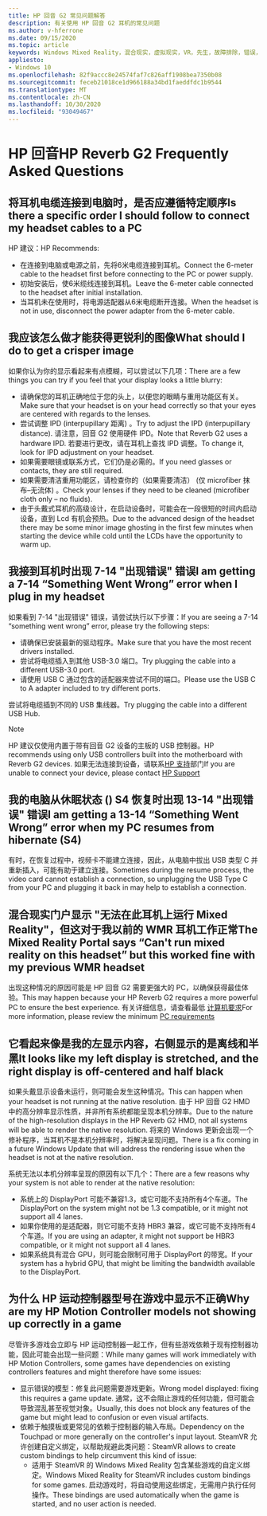 ```yaml
---
title: HP 回音 G2 常见问题解答
description: 有关使用 HP 回音 G2 耳机的常见问题
ms.author: v-hferrone
ms.date: 09/15/2020
ms.topic: article
keywords: Windows Mixed Reality，混合现实，虚拟现实，VR，先生，故障排除，错误，帮助，支持，性能
appliesto:
- Windows 10
ms.openlocfilehash: 82f9accc8e24574faf7c826aff1908bea7350b08
ms.sourcegitcommit: feceb21018ce1d966188a34bd1faeddfdc1b9544
ms.translationtype: MT
ms.contentlocale: zh-CN
ms.lasthandoff: 10/30/2020
ms.locfileid: "93049467"
---
```

# <a name="hp-reverb-g2-frequently-asked-questions"></a><span data-ttu-id="4f2af-104">HP 回音</span><span class="sxs-lookup"><span data-stu-id="4f2af-104">HP Reverb G2 Frequently Asked Questions</span></span>

## <a name="is-there-a-specific-order-i-should-follow-to-connect-my-headset-cables-to-a-pc"></a><span data-ttu-id="4f2af-105">将耳机电缆连接到电脑时，是否应遵循特定顺序</span><span class="sxs-lookup"><span data-stu-id="4f2af-105">Is there a specific order I should follow to connect my headset cables to a PC</span></span>

<span data-ttu-id="4f2af-106">HP 建议：</span><span class="sxs-lookup"><span data-stu-id="4f2af-106">HP Recommends:</span></span>

- <span data-ttu-id="4f2af-107">在连接到电脑或电源之前，先将6米电缆连接到耳机。</span><span class="sxs-lookup"><span data-stu-id="4f2af-107">Connect the 6-meter cable to the headset first before connecting to the PC or power supply.</span></span>
- <span data-ttu-id="4f2af-108">初始安装后，使6米缆线连接到耳机。</span><span class="sxs-lookup"><span data-stu-id="4f2af-108">Leave the 6-meter cable connected to the headset after initial installation.</span></span>
- <span data-ttu-id="4f2af-109">当耳机未在使用时，将电源适配器从6米电缆断开连接。</span><span class="sxs-lookup"><span data-stu-id="4f2af-109">When the headset is not in use, disconnect the power adapter from the 6-meter cable.</span></span>

## <a name="what-should-i-do-to-get-a-crisper-image"></a><span data-ttu-id="4f2af-110">我应该怎么做才能获得更锐利的图像</span><span class="sxs-lookup"><span data-stu-id="4f2af-110">What should I do to get a crisper image</span></span>

<span data-ttu-id="4f2af-111">如果你认为你的显示看起来有点模糊，可以尝试以下几项：</span><span class="sxs-lookup"><span data-stu-id="4f2af-111">There are a few things you can try if you feel that your display looks a little blurry:</span></span>

- <span data-ttu-id="4f2af-112">请确保您的耳机正确地位于您的头上，以便您的眼睛与重用功能区有关。</span><span class="sxs-lookup"><span data-stu-id="4f2af-112">Make sure that your headset is on your head correctly so that your eyes are centered with regards to the lenses.</span></span>
- <span data-ttu-id="4f2af-113">尝试调整 IPD (interpupillary 距离) 。</span><span class="sxs-lookup"><span data-stu-id="4f2af-113">Try to adjust the IPD (interpupillary distance).</span></span> <span data-ttu-id="4f2af-114">请注意，回音 G2 使用硬件 IPD。</span><span class="sxs-lookup"><span data-stu-id="4f2af-114">Note that Reverb G2 uses a hardware IPD.</span></span> <span data-ttu-id="4f2af-115">若要进行更改，请在耳机上查找 IPD 调整。</span><span class="sxs-lookup"><span data-stu-id="4f2af-115">To change it, look for IPD adjustment on your headset.</span></span>
- <span data-ttu-id="4f2af-116">如果需要眼镜或联系方式，它们仍是必需的。</span><span class="sxs-lookup"><span data-stu-id="4f2af-116">If you need glasses or contacts, they are still required.</span></span>
- <span data-ttu-id="4f2af-117">如果需要清洁重用功能区，请检查你的（如果需要清洁） (仅 microfiber 抹布–无流体) 。</span><span class="sxs-lookup"><span data-stu-id="4f2af-117">Check your lenses if they need to be cleaned (microfiber cloth only – no fluids).</span></span>
- <span data-ttu-id="4f2af-118">由于头戴式耳机的高级设计，在启动设备时，可能会在一段很短的时间内启动设备，直到 Lcd 有机会预热。</span><span class="sxs-lookup"><span data-stu-id="4f2af-118">Due to the advanced design of the headset there may be some minor image ghosting in the first few minutes when starting the device while cold until the LCDs have the opportunity to warm up.</span></span>

## <a name="i-am-getting-a-7-14-something-went-wrong-error-when-i-plug-in-my-headset"></a><span data-ttu-id="4f2af-119">我接到耳机时出现 7-14 "出现错误" 错误</span><span class="sxs-lookup"><span data-stu-id="4f2af-119">I am getting a 7-14 “Something Went Wrong” error when I plug in my headset</span></span>

<span data-ttu-id="4f2af-120">如果看到 7-14 "出现错误" 错误，请尝试执行以下步骤：</span><span class="sxs-lookup"><span data-stu-id="4f2af-120">If you are seeing a 7-14 “something went wrong” error, please try the following steps:</span></span>

- <span data-ttu-id="4f2af-121">请确保已安装最新的驱动程序。</span><span class="sxs-lookup"><span data-stu-id="4f2af-121">Make sure that you have the most recent drivers installed.</span></span>
- <span data-ttu-id="4f2af-122">尝试将电缆插入到其他 USB-3.0 端口。</span><span class="sxs-lookup"><span data-stu-id="4f2af-122">Try plugging the cable into a different USB-3.0 port.</span></span>
- <span data-ttu-id="4f2af-123">请使用 USB C 通过包含的适配器来尝试不同的端口。</span><span class="sxs-lookup"><span data-stu-id="4f2af-123">Please use the USB C to A adapter included to try different ports.</span></span>

<span data-ttu-id="4f2af-124">尝试将电缆插到不同的 USB 集线器。</span><span class="sxs-lookup"><span data-stu-id="4f2af-124">Try plugging the cable into a different USB Hub.</span></span>  

> [!NOTE]
> <span data-ttu-id="4f2af-125">HP 建议仅使用内置于带有回音 G2 设备的主板的 USB 控制器。</span><span class="sxs-lookup"><span data-stu-id="4f2af-125">HP recommends using only USB controllers built into the motherboard with Reverb G2 devices.</span></span>
> <span data-ttu-id="4f2af-126">如果无法连接到设备，请联系[HP 支持](https://support.hp.com/us-en)部门</span><span class="sxs-lookup"><span data-stu-id="4f2af-126">If you are unable to connect your device, please contact [HP Support](https://support.hp.com/us-en)</span></span>

## <a name="i-am-getting-a-13-14-something-went-wrong-error-when-my-pc-resumes-from-hibernate-s4"></a><span data-ttu-id="4f2af-127">我的电脑从休眠状态 () S4 恢复时出现 13-14 "出现错误" 错误</span><span class="sxs-lookup"><span data-stu-id="4f2af-127">I am getting a 13-14 “Something Went Wrong” error when my PC resumes from hibernate (S4)</span></span>

<span data-ttu-id="4f2af-128">有时，在恢复过程中，视频卡不能建立连接，因此，从电脑中拔出 USB 类型 C 并重新插入，可能有助于建立连接。</span><span class="sxs-lookup"><span data-stu-id="4f2af-128">Sometimes during the resume process, the video card cannot establish a connection, so unplugging the USB Type C from your PC and plugging it back in may help to establish a connection.</span></span>

## <a name="the-mixed-reality-portal-says-cant-run-mixed-reality-on-this-headset-but-this-worked-fine-with-my-previous-wmr-headset"></a><span data-ttu-id="4f2af-129">混合现实门户显示 "无法在此耳机上运行 Mixed Reality"，但这对于我以前的 WMR 耳机工作正常</span><span class="sxs-lookup"><span data-stu-id="4f2af-129">The Mixed Reality Portal says “Can't run mixed reality on this headset” but this worked fine with my previous WMR headset</span></span>

<span data-ttu-id="4f2af-130">出现这种情况的原因可能是 HP 回音 G2 需要更强大的 PC，以确保获得最佳体验。</span><span class="sxs-lookup"><span data-stu-id="4f2af-130">This may happen because your HP Reverb G2 requires a more powerful PC to ensure the best experience.</span></span> <span data-ttu-id="4f2af-131">有关详细信息，请查看最低 [计算机要求](windows-mixed-reality-minimum-pc-hardware-compatibility-guidelines.md)</span><span class="sxs-lookup"><span data-stu-id="4f2af-131">For more information, please review the minimum [PC requirements](windows-mixed-reality-minimum-pc-hardware-compatibility-guidelines.md)</span></span>

## <a name="it-looks-like-my-left-display-is-stretched-and-the-right-display-is-off-centered-and-half-black"></a><span data-ttu-id="4f2af-132">它看起来像是我的左显示内容，右侧显示的是离线和半黑</span><span class="sxs-lookup"><span data-stu-id="4f2af-132">It looks like my left display is stretched, and the right display is off-centered and half black</span></span>

<span data-ttu-id="4f2af-133">如果头戴显示设备未运行，则可能会发生这种情况。</span><span class="sxs-lookup"><span data-stu-id="4f2af-133">This can happen when your headset is not running at the native resolution.</span></span> <span data-ttu-id="4f2af-134">由于 HP 回音 G2 HMD 中的高分辨率显示性质，并非所有系统都能呈现本机分辨率。</span><span class="sxs-lookup"><span data-stu-id="4f2af-134">Due to the nature of the high-resolution displays in the HP Reverb G2 HMD, not all systems will be able to render the native resolution.</span></span> <span data-ttu-id="4f2af-135">将来的 Windows 更新会出现一个修补程序，当耳机不是本机分辨率时，将解决呈现问题。</span><span class="sxs-lookup"><span data-stu-id="4f2af-135">There is a fix coming in a future Windows Update that will address the rendering issue when the headset is not at the native resolution.</span></span>

<span data-ttu-id="4f2af-136">系统无法以本机分辨率呈现的原因有以下几个：</span><span class="sxs-lookup"><span data-stu-id="4f2af-136">There are a few reasons why your system is not able to render at the native resolution:</span></span>

- <span data-ttu-id="4f2af-137">系统上的 DisplayPort 可能不兼容1.3，或它可能不支持所有4个车道。</span><span class="sxs-lookup"><span data-stu-id="4f2af-137">The DisplayPort on the system might not be 1.3 compatible, or it might not support all 4 lanes.</span></span>
- <span data-ttu-id="4f2af-138">如果你使用的是适配器，则它可能不支持 HBR3 兼容，或它可能不支持所有4个车道。</span><span class="sxs-lookup"><span data-stu-id="4f2af-138">If you are using an adapter, it might not support be HBR3 compatible, or it might not support all 4 lanes.</span></span>
- <span data-ttu-id="4f2af-139">如果系统具有混合 GPU，则可能会限制可用于 DisplayPort 的带宽。</span><span class="sxs-lookup"><span data-stu-id="4f2af-139">If your system has a hybrid GPU, that might be limiting the bandwidth available to the DisplayPort.</span></span>

## <a name="why-are-my-hp-motion-controller-models-not-showing-up-correctly-in-a-game"></a><span data-ttu-id="4f2af-140">为什么 HP 运动控制器型号在游戏中显示不正确</span><span class="sxs-lookup"><span data-stu-id="4f2af-140">Why are my HP Motion Controller models not showing up correctly in a game</span></span>

<span data-ttu-id="4f2af-141">尽管许多游戏会立即与 HP 运动控制器一起工作，但有些游戏依赖于现有控制器功能，因此可能会出现一些问题：</span><span class="sxs-lookup"><span data-stu-id="4f2af-141">While many games will work immediately with HP Motion Controllers, some games have dependencies on existing controllers features and might therefore have some issues:</span></span>

- <span data-ttu-id="4f2af-142">显示错误的模型：修复此问题需要游戏更新。</span><span class="sxs-lookup"><span data-stu-id="4f2af-142">Wrong model displayed: fixing this requires a game update.</span></span> <span data-ttu-id="4f2af-143">通常，这不会阻止游戏的任何功能，但可能会导致混乱甚至视觉对象。</span><span class="sxs-lookup"><span data-stu-id="4f2af-143">Usually, this does not block any features of the game but might lead to confusion or even visual artifacts.</span></span>
- <span data-ttu-id="4f2af-144">依赖于触摸板或更常见的依赖于控制器的输入布局。</span><span class="sxs-lookup"><span data-stu-id="4f2af-144">Dependency on the Touchpad or more generally on the controller's input layout.</span></span> <span data-ttu-id="4f2af-145">SteamVR 允许创建自定义绑定，以帮助规避此类问题：</span><span class="sxs-lookup"><span data-stu-id="4f2af-145">SteamVR allows to create custom bindings to help circumvent this kind of issue:</span></span>
    - <span data-ttu-id="4f2af-146">适用于 SteamVR 的 Windows Mixed Reality 包含某些游戏的自定义绑定。</span><span class="sxs-lookup"><span data-stu-id="4f2af-146">Windows Mixed Reality for SteamVR includes custom bindings for some games.</span></span> <span data-ttu-id="4f2af-147">启动游戏时，将自动使用这些绑定，无需用户执行任何操作。</span><span class="sxs-lookup"><span data-stu-id="4f2af-147">These bindings are used automatically when the game is started, and no user action is needed.</span></span>